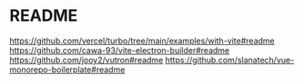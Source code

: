 # README
https://github.com/vercel/turbo/tree/main/examples/with-vite#readme
https://github.com/cawa-93/vite-electron-builder#readme
https://github.com/jooy2/vutron#readme
https://github.com/slanatech/vue-monorepo-boilerplate#readme
